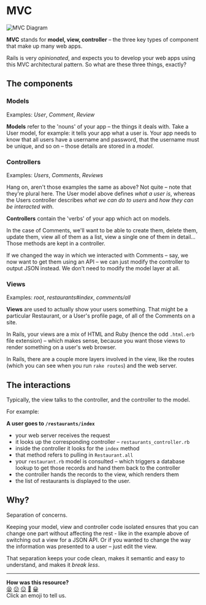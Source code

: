 # MVC

![MVC Diagram](../images/mvc.png)

**MVC** stands for **model, view, controller** – the three key types of component that make up many web apps.

<!-- Video is unlisted, is there an alternative we could find? -->
<!-- There is a [video](https://www.youtube.com/watch?v=13Ln4NtOcBs) of Sam Morgan diagramming the MVC flow available as well. -->

Rails is very *opinionated*, and expects you to develop your web apps using this MVC architectural pattern. So what are these three things, exactly?

## The components

### Models

Examples: *User*, *Comment*, *Review*

**Models** refer to the 'nouns' of your app – the things it deals with. Take a User model, for example: it tells your app what a user is. Your app needs to know that all users have a username and password, that the username must be unique, and so on – those details are stored in a *model*.

### Controllers

Examples: *Users*, *Comments*, *Reviews*

Hang on, aren't those examples the same as above? Not quite – note that they're plural here. The User model above defines *what a user is*, whereas the Users controller describes *what we can do to users* and *how they can be interacted with*.

**Controllers** contain the 'verbs' of your app which act on models.

In the case of Comments, we'll want to be able to create them, delete them, update them, view all of them as a list, view a single one of them in detail... Those methods are kept in a controller.

If we changed the way in which we interacted with Comments – say, we now want to get them using an API – we can just modify the controller to output JSON instead. We don't need to modify the model layer at all.

### Views

Examples: *root*, *restaurants#index*, *comments/all*

**Views** are used to actually show your users something. That might be a particular Restaurant, or a User's profile page, of all of the Comments on a site.

In Rails, your views are a mix of HTML and Ruby (hence the odd `.html.erb` file extension) – which makes sense, because you want those views to render something on a user's web browser.

In Rails, there are a couple more layers involved in the view, like the routes (which you can see when you run `rake routes`) and the web server.

## The interactions

Typically, the view talks to the controller, and the controller to the model.

For example:

**A user goes to `/restaurants/index`**

* your web server receives the request
* it looks up the corresponding controller – `restaurants_controller.rb`
* inside the controller it looks for the `index` method
* that method refers to pulling in `Restaurant.all`
* your `restaurant.rb` model is consulted – which triggers a database lookup to get those records and hand them back to the controller
* the controller hands the records to the view, which renders them
* the list of restaurants is displayed to the user.

## Why?

Separation of concerns.

Keeping your model, view and controller code isolated ensures that you can change one part without affecting the rest - like in the example above of switching out a view for a JSON API. Or if you wanted to change the way the information was presented to a user – just edit the view.

That separation keeps your code clean, makes it semantic and easy to understand, and makes it *break less*.

<!-- BEGIN GENERATED SECTION DO NOT EDIT -->

---

**How was this resource?**  
[😫](https://airtable.com/shrUJ3t7KLMqVRFKR?prefill_Repository=makersacademy/course&prefill_File=pills/mvc.md&prefill_Sentiment=😫) [😕](https://airtable.com/shrUJ3t7KLMqVRFKR?prefill_Repository=makersacademy/course&prefill_File=pills/mvc.md&prefill_Sentiment=😕) [😐](https://airtable.com/shrUJ3t7KLMqVRFKR?prefill_Repository=makersacademy/course&prefill_File=pills/mvc.md&prefill_Sentiment=😐) [🙂](https://airtable.com/shrUJ3t7KLMqVRFKR?prefill_Repository=makersacademy/course&prefill_File=pills/mvc.md&prefill_Sentiment=🙂) [😀](https://airtable.com/shrUJ3t7KLMqVRFKR?prefill_Repository=makersacademy/course&prefill_File=pills/mvc.md&prefill_Sentiment=😀)  
Click an emoji to tell us.

<!-- END GENERATED SECTION DO NOT EDIT -->
